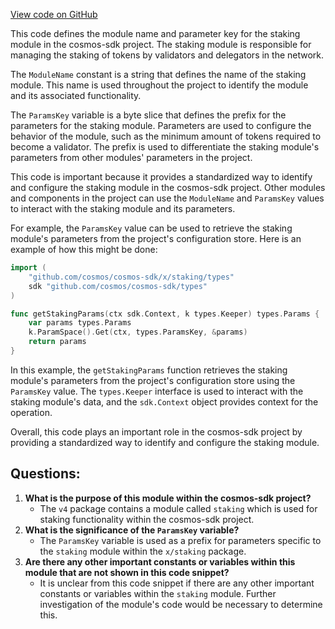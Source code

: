 [View code on GitHub](https://github.com/cosmos/cosmos-sdk.git/x/staking/migrations/v4/keys.go)

This code defines the module name and parameter key for the staking module in the cosmos-sdk project. The staking module is responsible for managing the staking of tokens by validators and delegators in the network. 

The `ModuleName` constant is a string that defines the name of the staking module. This name is used throughout the project to identify the module and its associated functionality. 

The `ParamsKey` variable is a byte slice that defines the prefix for the parameters for the staking module. Parameters are used to configure the behavior of the module, such as the minimum amount of tokens required to become a validator. The prefix is used to differentiate the staking module's parameters from other modules' parameters in the project. 

This code is important because it provides a standardized way to identify and configure the staking module in the cosmos-sdk project. Other modules and components in the project can use the `ModuleName` and `ParamsKey` values to interact with the staking module and its parameters. 

For example, the `ParamsKey` value can be used to retrieve the staking module's parameters from the project's configuration store. Here is an example of how this might be done:

```go
import (
    "github.com/cosmos/cosmos-sdk/x/staking/types"
    sdk "github.com/cosmos/cosmos-sdk/types"
)

func getStakingParams(ctx sdk.Context, k types.Keeper) types.Params {
    var params types.Params
    k.ParamSpace().Get(ctx, types.ParamsKey, &params)
    return params
}
```

In this example, the `getStakingParams` function retrieves the staking module's parameters from the project's configuration store using the `ParamsKey` value. The `types.Keeper` interface is used to interact with the staking module's data, and the `sdk.Context` object provides context for the operation. 

Overall, this code plays an important role in the cosmos-sdk project by providing a standardized way to identify and configure the staking module.
## Questions: 
 1. **What is the purpose of this module within the cosmos-sdk project?** 
    - The `v4` package contains a module called `staking` which is used for staking functionality within the cosmos-sdk project.
2. **What is the significance of the `ParamsKey` variable?**
    - The `ParamsKey` variable is used as a prefix for parameters specific to the `staking` module within the `x/staking` package.
3. **Are there any other important constants or variables within this module that are not shown in this code snippet?**
    - It is unclear from this code snippet if there are any other important constants or variables within the `staking` module. Further investigation of the module's code would be necessary to determine this.